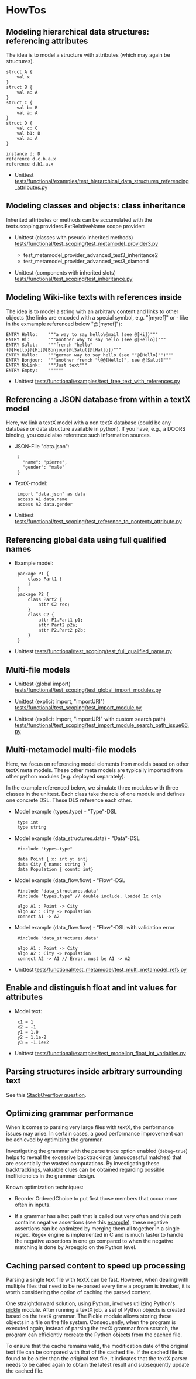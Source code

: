 # HowTos

## Modeling hierarchical data structures: referencing attributes

The idea is to model a structure with attributes (which may again be 
structures).

    struct A {
        val x
    }
    struct B {
        val a: A
    }
    struct C {
        val b: B
        val a: A
    }
    struct D {
        val c: C
        val b1: B
        val a: A
    }
    
    instance d: D
    reference d.c.b.a.x
    reference d.b1.a.x

 * Unittest 
   [tests/functional/examples/test_hierarchical_data_structures_referencing_attributes.py](https://github.com/textX/textX/blob/master/tests/functional/examples/test_hierarchical_data_structures_referencing_attributes.py)

## Modeling classes and objects: class inheritance

Inherited attributes or methods can be accumulated with the 
textx.scoping.providers.ExtRelativeName scope provider:

 * Unittest (classes with pseudo inherited methods)
   [tests/functional/test_scoping/test_metamodel_provider3.py](https://github.com/textX/textX/blob/master/tests/functional/test_scoping/test_metamodel_provider3.py)
    * test_metamodel_provider_advanced_test3_inheritance2
    * test_metamodel_provider_advanced_test3_diamond

 * Unittest (components with inherited slots)
   [tests/functional/test_scoping/test_inheritance.py](https://github.com/textX/textX/blob/master/tests/functional/test_scoping/test_inheritance.py)


## Modeling Wiki-like texts with references inside

The idea is to model a string with an arbitrary content and links to other
objects (the links are encoded with a special symbol, e.g. "[myref]" or - 
like in the exmample referenced below "@[myref]"):

    ENTRY Hello:    """a way to say hello\@mail (see @[Hi])"""
    ENTRY Hi:       """another way to say hello (see @[Hello])"""
    ENTRY Salut:    """french "hello" (@[Hello]@[Hi]@[Bonjour]@[Salut]@[Hallo])"""
    ENTRY Hallo:    """german way to say hello (see ""@[Hello]"")"""
    ENTRY Bonjour:  """another french "\@@[Hello]", see @[Salut]"""
    ENTRY NoLink:   """Just text"""
    ENTRY Empty:    """"""

 * Unittest
   [tests/functional/examples/test_free_text_with_references.py](https://github.com/textX/textX/blob/master/tests/functional/examples/test_free_text_with_references.py)


## Referencing a JSON database from within a textX model

Here, we link a textX model with a non textX database (could be any database
or data structure available in python). If you have, e.g., a DOORS binding,
you could also reference such information sources.

 * JSON-File "data.json":
 
        {
          "name": "pierre",
          "gender": "male"
        }
 
 * TextX-model:

        import "data.json" as data
        access A1 data.name
        access A2 data.gender


 * Unittest
   [tests/functional/test_scoping/test_reference_to_nontextx_attribute.py](https://github.com/textX/textX/blob/master/tests/functional/test_scoping/test_reference_to_nontextx_attribute.py)

## Referencing global data using full qualified names

 * Example model:

        package P1 {
            class Part1 {
            }
        }
        package P2 {
            class Part2 {
                attr C2 rec;
            }
            class C2 {
                attr P1.Part1 p1;
                attr Part2 p2a;
                attr P2.Part2 p2b;
            }
        }

 * Unittest
   [tests/functional/test_scoping/test_full_qualified_name.py](https://github.com/textX/textX/blob/master/tests/functional/test_scoping/test_full_qualified_name.py)


## Multi-file models

 * Unittest (global import)
   [tests/functional/test_scoping/test_global_import_modules.py](https://github.com/textX/textX/blob/master/tests/functional/test_scoping/test_global_import_modules.py)

 * Unittest (explicit import, "importURI")
   [tests/functional/test_scoping/test_import_module.py](https://github.com/textX/textX/blob/master/tests/functional/test_scoping/test_import_module.py)

 * Unittest (explicit import, "importURI" with custom search path)
   [tests/functional/test_scoping/test_import_module_search_path_issue66.py](https://github.com/textX/textX/blob/master/tests/functional/test_scoping/test_import_module_search_path_issue66.py)


## Multi-metamodel multi-file models

Here, we focus on referencing model elements from models based on other textX 
meta models. These other meta models are typically imported from other python
modules (e.g. deployed separately).

In the example referenced below, we simulate three modules with three classes
in the unittest. Each class take the role of one module and defines one
concrete DSL. These DLS reference each other.

 * Model example (types.type) - "Type"-DSL

        type int
        type string 

 * Model example (data_structures.data) - "Data"-DSL

        #include "types.type"

        data Point { x: int y: int}
        data City { name: string }
        data Population { count: int}

 * Model example (data_flow.flow) - "Flow"-DSL

        #include "data_structures.data"
        #include "types.type" // double include, loaded 1x only
        
        algo A1 : Point -> City
        algo A2 : City -> Population
        connect A1 -> A2

 * Model example (data_flow.flow) - "Flow"-DSL with validation error

        #include "data_structures.data"
        
        algo A1 : Point -> City
        algo A2 : City -> Population
        connect A2 -> A1 // Error, must be A1 -> A2

 * Unittest
   [tests/functional/test_metamodel/test_multi_metamodel_refs.py](https://github.com/textX/textX/blob/master/tests/functional/test_metamodel/test_multi_metamodel_refs.py)

## Enable and distinguish float and int values for attributes

 * Model text:
 
        x1 = 1
        x2 = -1
        y1 = 1.0
        y2 = 1.1e-2
        y3 = -1.1e+2

 * Unittest 
   [tests/functional/examples/test_modeling_float_int_variables.py](https://github.com/textX/textX/blob/master/tests/functional/examples/test_modeling_float_int_variables.py)

## Parsing structures inside arbitrary surrounding text

See this [StackOverflow question](https://stackoverflow.com/questions/53379893/parsing-dhcpd-conf-with-textx).

## Optimizing grammar performance

When it comes to parsing very large files with textX, the performance issues
may arise. In certain cases, a good performance improvement can be achieved by
optimizing the grammar.

Investigating the grammar with the parse trace option enabled (`debug=true`) 
helps to reveal the excessive backtrackings (unsuccessful matches) that are 
essentially the wasted computations. By investigating these backtrackings,
valuable clues can be obtained regarding possible inefficiencies in the 
grammar design.

Known optimization techniques:

- Reorder OrderedChoice to put first those members that occur more often in 
  inputs.

- If a grammar has a hot path that is called out very often and this path
  contains negative assertions (see this
  [example](https://stackoverflow.com/a/68891730/598057)), these negative 
  assertions can be optimized by merging them all together in a single 
  regex. Regex engine is implemented in C and is much faster to handle the
  negative assertions in one go compared to when the negative matching is done
  by Arpeggio on the Python level.

## Caching parsed content to speed up processing

Parsing a single text file with textX can be fast. However, when dealing with
multiple files that need to be re-parsed every time a program is invoked, it is
worth considering the option of caching the parsed content.

One straightforward solution, using Python, involves utilizing Python's
[pickle](https://docs.python.org/3/library/pickle.html) module. After running a
textX job, a set of Python objects is created based on the textX grammar. The
Pickle module allows storing these objects in a file on the file system.
Consequently, when the program is executed again, instead of parsing the textX
grammar from scratch, the program can efficiently recreate the Python objects
from the cached file.

To ensure that the cache remains valid, the modification date of the original
text file can be compared with that of the cached file. If the cached file is
found to be older than the original text file, it indicates that the textX
parser needs to be called again to obtain the latest result and subsequently
update the cached file.

